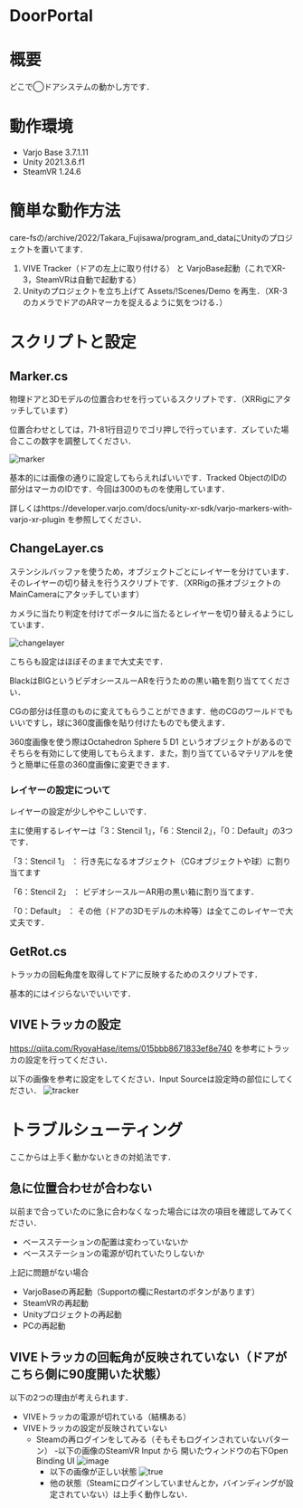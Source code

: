 # DoorPortal

# 概要
どこで◯ドアシステムの動かし方です．

# 動作環境
- Varjo Base 3.7.1.11
- Unity 2021.3.6.f1
- SteamVR 1.24.6

# 簡単な動作方法

care-fsの/archive/2022/Takara_Fujisawa/program_and_dataにUnityのプロジェクトを置いてます．

1. VIVE Tracker（ドアの左上に取り付ける） と VarjoBase起動（これでXR-3，SteamVRは自動で起動する）
1. Unityのプロジェクトを立ち上げて Assets/!Scenes/Demo を再生．（XR-3のカメラでドアのARマーカを捉えるように気をつける．）

# スクリプトと設定
## Marker.cs

物理ドアと3Dモデルの位置合わせを行っているスクリプトです．（XRRigにアタッチしています）

位置合わせとしては，71-81行目辺りでゴリ押しで行っています．ズレていた場合ここの数字を調整してください．

![marker](https://user-images.githubusercontent.com/95071487/223747943-913085b6-90e0-4382-ac78-e3ee62e6211f.png)

基本的には画像の通りに設定してもらえればいいです．Tracked ObjectのIDの部分はマーカのIDです．今回は300のものを使用しています．

詳しくはhttps://developer.varjo.com/docs/unity-xr-sdk/varjo-markers-with-varjo-xr-plugin を参照してください．


## ChangeLayer.cs

ステンシルバッファを使うため，オブジェクトごとにレイヤーを分けています．そのレイヤーの切り替えを行うスクリプトです．（XRRigの孫オブジェクトのMainCameraにアタッチしています）

カメラに当たり判定を付けてポータルに当たるとレイヤーを切り替えるようにしています．

![changelayer](https://user-images.githubusercontent.com/95071487/223747828-d6847f2c-536d-4ec8-8185-87809f775621.png)

こちらも設定はほぼそのままで大丈夫です．

BlackはBIGというビデオシースルーARを行うための黒い箱を割り当ててください．

CGの部分は任意のものに変えてもらうことができます．他のCGのワールドでもいいですし，球に360度画像を貼り付けたものでも使えます．

360度画像を使う際はOctahedron Sphere 5 D1 というオブジェクトがあるのでそちらを有効にして使用してもらえます．また，割り当てているマテリアルを使うと簡単に任意の360度画像に変更できます．

### レイヤーの設定について
レイヤーの設定が少しややこしいです．

主に使用するレイヤーは「3：Stencil 1」，「6：Stencil 2」，「0：Default」の3つです．

「3：Stencil 1」 ： 行き先になるオブジェクト（CGオブジェクトや球）に割り当てます

「6：Stencil 2」 ： ビデオシースルーAR用の黒い箱に割り当てます．

「0：Default」   ： その他（ドアの3Dモデルの木枠等）は全てこのレイヤーで大丈夫です．


## GetRot.cs

トラッカの回転角度を取得してドアに反映するためのスクリプトです．

基本的にはイジらないでいいです．

## VIVEトラッカの設定
https://qiita.com/RyoyaHase/items/015bbb8671833ef8e740 を参考にトラッカの設定を行ってください．

以下の画像を参考に設定をしてください．Input Sourceは設定時の部位にしてください．
![tracker](https://user-images.githubusercontent.com/95071487/223757270-c72ff615-3e2d-43c4-8b0c-dfa53164bf13.png)


# トラブルシューティング
ここからは上手く動かないときの対処法です．

## 急に位置合わせが合わない
以前まで合っていたのに急に合わなくなった場合には次の項目を確認してみてください．
- ベースステーションの配置は変わっていないか
- ベースステーションの電源が切れていたりしないか

上記に問題がない場合
- VarjoBaseの再起動（Supportの欄にRestartのボタンがあります）
- SteamVRの再起動
- Unityプロジェクトの再起動
- PCの再起動

## VIVEトラッカの回転角が反映されていない（ドアがこちら側に90度開いた状態）
以下の2つの理由が考えられます．
- VIVEトラッカの電源が切れている（結構ある）
- VIVEトラッカの設定が反映されていない
  - Steamの再ログインをしてみる（そもそもログインされていないパターン）
    -以下の画像のSteamVR Input から 開いたウィンドウの右下Open Binding UI
 ![image](https://user-images.githubusercontent.com/95071487/223764438-d2abb24c-8148-4748-83df-644f2d3e5d4e.png)
    - 以下の画像が正しい状態
![true](https://user-images.githubusercontent.com/95071487/223773750-bfa38735-873a-4498-912b-91343449bc3f.png)
    - 他の状態（Steamにログインしていませんとか，バインディングが設定されていない）は上手く動作しない．

